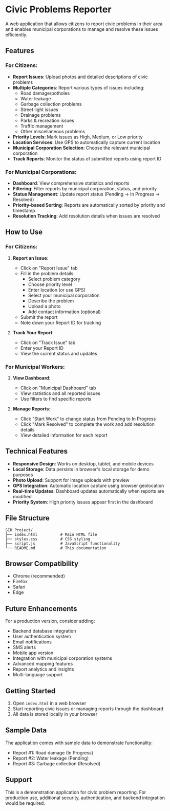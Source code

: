 # Civic Problems Reporter

A web application that allows citizens to report civic problems in their area and enables municipal corporations to manage and resolve these issues efficiently.

## Features

### For Citizens:
- **Report Issues**: Upload photos and detailed descriptions of civic problems
- **Multiple Categories**: Report various types of issues including:
  - Road damage/potholes
  - Water leakage
  - Garbage collection problems
  - Street light issues
  - Drainage problems
  - Parks & recreation issues
  - Traffic management
  - Other miscellaneous problems
- **Priority Levels**: Mark issues as High, Medium, or Low priority
- **Location Services**: Use GPS to automatically capture current location
- **Municipal Corporation Selection**: Choose the relevant municipal corporation
- **Track Reports**: Monitor the status of submitted reports using report ID

### For Municipal Corporations:
- **Dashboard**: View comprehensive statistics and reports
- **Filtering**: Filter reports by municipal corporation, status, and priority
- **Status Management**: Update report status (Pending → In Progress → Resolved)
- **Priority-based Sorting**: Reports are automatically sorted by priority and timestamp
- **Resolution Tracking**: Add resolution details when issues are resolved

## How to Use

### For Citizens:

1. **Report an Issue**:
   - Click on "Report Issue" tab
   - Fill in the problem details:
     - Select problem category
     - Choose priority level
     - Enter location (or use GPS)
     - Select your municipal corporation
     - Describe the problem
     - Upload a photo
     - Add contact information (optional)
   - Submit the report
   - Note down your Report ID for tracking

2. **Track Your Report**:
   - Click on "Track Issue" tab
   - Enter your Report ID
   - View the current status and updates

### For Municipal Workers:

1. **View Dashboard**:
   - Click on "Municipal Dashboard" tab
   - View statistics and all reported issues
   - Use filters to find specific reports

2. **Manage Reports**:
   - Click "Start Work" to change status from Pending to In Progress
   - Click "Mark Resolved" to complete the work and add resolution details
   - View detailed information for each report

## Technical Features

- **Responsive Design**: Works on desktop, tablet, and mobile devices
- **Local Storage**: Data persists in browser's local storage for demo purposes
- **Photo Upload**: Support for image uploads with preview
- **GPS Integration**: Automatic location capture using browser geolocation
- **Real-time Updates**: Dashboard updates automatically when reports are modified
- **Priority System**: High priority issues appear first in the dashboard

## File Structure

```
SIH Project/
├── index.html          # Main HTML file
├── styles.css          # CSS styling
├── script.js           # JavaScript functionality
└── README.md           # This documentation
```

## Browser Compatibility

- Chrome (recommended)
- Firefox
- Safari
- Edge

## Future Enhancements

For a production version, consider adding:
- Backend database integration
- User authentication system
- Email notifications
- SMS alerts
- Mobile app version
- Integration with municipal corporation systems
- Advanced mapping features
- Report analytics and insights
- Multi-language support

## Getting Started

1. Open `index.html` in a web browser
2. Start reporting civic issues or managing reports through the dashboard
3. All data is stored locally in your browser

## Sample Data

The application comes with sample data to demonstrate functionality:
- Report #1: Road damage (In Progress)
- Report #2: Water leakage (Pending)
- Report #3: Garbage collection (Resolved)

## Support

This is a demonstration application for civic problem reporting. For production use, additional security, authentication, and backend integration would be required.